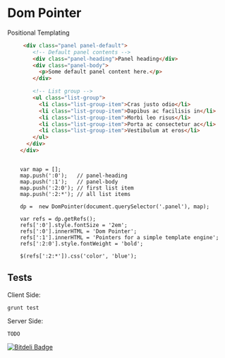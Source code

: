 Dom Pointer
==========

Positional Templating


```html
     <div class="panel panel-default">
        <!-- Default panel contents -->
        <div class="panel-heading">Panel heading</div>
        <div class="panel-body">
          <p>Some default panel content here.</p>
        </div>

        <!-- List group -->
        <ul class="list-group">
          <li class="list-group-item">Cras justo odio</li>
          <li class="list-group-item">Dapibus ac facilisis in</li>
          <li class="list-group-item">Morbi leo risus</li>
          <li class="list-group-item">Porta ac consectetur ac</li>
          <li class="list-group-item">Vestibulum at eros</li>
        </ul>
      </div>
    </div>
```

```

    var map = [];
    map.push(':0');   // panel-heading
    map.push(':1');   // panel-body
    map.push(':2:0'); // first list item
    map.push(':2:*'); // all list items

    dp =  new DomPointer(document.querySelector('.panel'), map);

    var refs = dp.getRefs();
    refs[':0'].style.fontSize = '2em';
    refs[':0'].innerHTML = 'Dom Pointer';
    refs[':1'].innerHTML = 'Pointers for a simple template engine';
    refs[':2:0'].style.fontWeight = 'bold';

    $(refs[':2:*']).css('color', 'blue');

```

Tests
-----

Client Side:

```
grunt test
```

Server Side:

```
TODO
```


[![Bitdeli Badge](https://d2weczhvl823v0.cloudfront.net/rhalff/dompointer/trend.png)](https://bitdeli.com/free "Bitdeli Badge")

